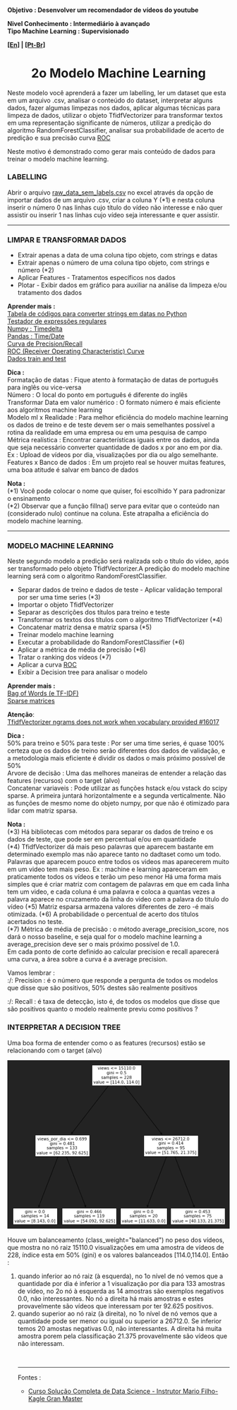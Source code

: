 <h4>Objetivo : Desenvolver um recomendador de vídeos do youtube
    <p>Nivel Conhecimento : Intermediário à avançado<br>
    Tipo Machine Learning : Supervisionado</p>
    <p><a href="blank_">[En]</a> | <a href="blank_">[Pt-Br]</a></p>
</h4>

<h1 align='center'>2o Modelo Machine Learning</h1>
<p>Neste modelo você aprenderá a fazer um labelling, ler um dataset que esta em um arquivo .csv, analisar o conteúdo do dataset, interpretar alguns dados, fazer algumas limpezas nos dados, aplicar algumas técnicas para limpeza de dados, utilizar o objeto TfidfVectorizer para transformar textos em uma representação significante de números, utilizar a predição do algoritmo RandomForestClassifier, analisar sua probabilidade de acerto de predição e sua precisão curva <a href="blank_">ROC</a>
</p>

<p>Neste motivo é demonstrado como gerar mais conteúdo de dados para treinar o modelo machine learning.</p>

<h3>LABELLING</h3>
<p>Abrir o arquivo <a href="blank_">raw_data_sem_labels.csv</a> no excel através da opção de importar dados de um arquivo .csv, criar a coluna Y (*1) e nesta coluna inserir o número 0 nas linhas cujo título do vídeo não interesse e não quer assistir ou inserir 1 nas linhas cujo vídeo seja interessante e quer assistir.</p>

<hr>
<h3>LIMPAR E TRANSFORMAR DADOS</h3>
    <ul>
        <li>Extrair apenas a data de uma coluna tipo objeto, com strings e datas</li>
		<li>Extrair apenas o número de uma coluna tipo objeto, com strings e número (*2)</li>
        <li>Aplicar Features - Tratamentos específicos nos dados</li>
        <li>Plotar - Exibir dados em gráfico para auxiliar na análise da limpeza e/ou tratamento dos dados</li>
    </ul>

<p><strong>Aprender mais :</strong><br>
<a href="https://strftime.org/">Tabela de códigos para converter strings em datas no Python</a><br>
<a href="http://gskinner.com/RegExr/">Testador de expressões regulares</a><br>
<a href="https://numpy.org/doc/stable/reference/arrays.datetime.html">Numpy : Timedelta</a><br> 
<a href="https://pandas.pydata.org/pandas-docs/stable/user_guide/timeseries.html">Pandas : Time/Date</a><br>
<a href="https://scikit-learn.org/stable/auto_examples/model_selection/plot_precision_recall.html#sphx-glr-auto-examples-model-selection-plot-precision-recall-py">Curva de Precision/Recall</a><br>
<a href="https://scikit-learn.org/stable/modules/model_evaluation.html#roc-metrics">ROC (Receiver Operating Characteristic) Curve</a><br>
<a href="">Dados train and test</a><br>
</p>

<p><strong>Dica :</strong><br>
Formatação de datas : Fique atento à formatação de datas de português para inglês ou vice-versa<br>
Número : O local do ponto em português é diferente do inglês<br>
Transformar Data em valor numérico : O formato número é mais eficiente aos algoritmos machine learning<br>
Modelo ml x Realidade : Para melhor eficiência do modelo machine learning os dados de treino e de teste devem ser o mais semelhantes possível a rotina da realidade em uma empresa ou em uma pesquisa de campo<br>
Métrica realística : Encontrar características iguais entre os dados, ainda que seja necessário converter quantidade de dados x por ano em por dia. Ex : Upload de vídeos por dia, visualizações por dia ou algo semelhante.<br>
Features x Banco de dados : Em um projeto real se houver muitas features, uma boa atitude é salvar em banco de dados
</p>

<p><strong>Nota :</strong><br>
(*1) Você pode colocar o nome que quiser, foi escolhido Y para padronizar o ensinamento<br>
(*2) Observar que a função fillna() serve para evitar que o conteúdo nan (considerado nulo) continue na coluna. Este atrapalha a eficiência do modelo machine learning.<br>
</p>

<hr>
<h3>MODELO MACHINE LEARNING</h3>
Neste segundo modelo a predição será realizada sob o título do vídeo, após ser transformado pelo objeto TfidfVectorizer.A predição do modelo machine learning será com o algoritmo RandomForestClassifier.
    <ul>
        <li>Separar dados de treino e dados de teste - Aplicar validação temporal por ser uma time series (*3)</li>
        <li>Importar o objeto TfidfVectorizer</li>
        <li>Separar as descrições dos títulos para treino e teste</li>
        <li>Transformar os textos dos títulos com o algoritmo TfidfVectorizer (*4)</li>
        <li>Concatenar matriz densa e matriz sparsa (*5)</li>
        <li>Treinar modelo machine learning </li>
        <li>Executar a probabilidade do RandomForestClassifier (*6)</li>
        <li>Aplicar a métrica de média de precisão (*6)</li>
        <li>Tratar o ranking dos vídeos (*7)</li>
        <li>Aplicar a curva <a href="blank_">ROC</a></li>
        <li>Exibir a Decision tree para analisar o modelo</a></li>
    </ul>

<p><strong>Aprender mais :</strong><br>
<a href="https://scikit-learn.org/stable/modules/feature_extraction.html#text-feature-extraction">Bag of Words (e TF-IDF)</a><br>
<a href="https://docs.scipy.org/doc/scipy/reference/sparse.html">Sparse matrices</a><br>
</p>

<p><strong>Atenção</strong>:<br>
<a href="https://github.com/scikit-learn/scikit-learn/issues/16017">TfidfVectorizer ngrams does not work when vocabulary provided #16017</a>
</p>

<p><strong>Dica :</strong><br>
50% para treino e 50% para teste : Por ser uma time series, é quase 100% certeza que os dados de treino serão diferentes dos dados de validação, e a metodologia mais eficiente é dividir os dados o mais próximo possível de 50%<br>
Arvore de decisão : Uma das melhores maneiras de entender a relação das features (recursos) com o target (alvo)<br>
Concatenar variaveis : Pode utilizar as funções hstack e/ou vstack do scipy sparse. A primeira juntará horizontalmente e a segunda verticalmente.
Não as funções de mesmo nome do objeto numpy, por que não é otimizado para lidar com matriz sparsa.
</p>

<p><strong>Nota :</strong><br>
(*3) Há bibliotecas com métodos para separar os dados de treino e os dados de teste, que pode ser em percentual e/ou em quantidade<br>
(*4) TfidfVectorizer dá mais peso palavras que aparecem bastante em determinado exemplo mas não aparece tanto no dadtaset como um todo. Palavras que aparecem pouco entre todos os videos mas aparecerem muito em um video tem mais peso. Ex : machine e learning apareceram em praticamente todos os vídeos e terão um peso menor
Há uma forma mais simples que é criar matriz com contagem de palavras em que em cada linha tem um video, e cada coluna é uma palavra e coloca a quantas vezes a palavra aparece no cruzamento da linha do video com a palavra do titulo do vídeo
(*5) Matriz esparsa armazena valores diferentes de zero -é mais otimizada.
(*6) A probabilidade o percentual de acerto dos títulos acertados no teste.<br>
(*7) Métrica de média de precisão : o método average_precision_score, nos dará o nosso baseline, e seja qual for o modelo machine learning a average_precision deve ser o mais próximo possível de 1.0.<br>
Em cada ponto de corte definido ao calcular precision e recall aparecerá uma curva, a área sobre a curva é a average precision.<br>

Vamos lembrar :<br>
:/: Precision : é o número que responde a pergunta de todos os modelos que disse que são positivos, 50% destes são realmente positivos<br>

:/: Recall : é taxa de detecção, isto é, de todos os modelos que disse que são positivos quanto o modelo realmente previu como positivos ?
</p>

<h3>INTERPRETAR A DECISION TREE</h3>
<p>Uma boa forma de entender como o as features (recursos) estão se relacionando com o target (alvo)</p>
<img src="img\decisiontree.png">
</p>
<p>
Houve um balanceamento (class_weight="balanced") no peso dos vídeos, que mostra no nó raiz 15110.0 visualizações em uma amostra de vídeos de 228, índice esta em 50% (gini) e os valores balanceados [114.0,114.0]. Então :<br>
<ol>
    <li>quando inferior ao nó raiz (à esquerda), no 1o nível de nó vemos que a quantidade por dia é inferior a 1 visualização por dia para 133 amostras de vídeo, no 2o nó à esquerda as 14 amostras são exemplos negativos 0.0, não interessantes. No nó a direita há mais amostras e estes provavelmente são vídeos que interessam por ter 92.625 positivos.
    </li>
    <li>quando superior ao nó raiz (à direita), no 1o nível de nó vemos que a quantidade pode ser menor ou igual ou superior a 26712.0. Se inferior temos 20 amostas negativas 0.0, não interessantes. A direita há muita amostra porem pela classificação 21.375 provavelmente são vídeos que não interessam.</li>
</p>

<br>
<hr>
<p>Fontes :
    <ul>
        <li><a href="https://curso.mariofilho.com/">Curso Solução Completa de Data Science - Instrutor Mario Filho-Kagle Gran Master</a></li>
    </ul>
</p>

<!--
<p>labelling</p>
<p>Active learning</p>
feather-format 0.4.1
pip install feather-format
https://pypi.org/project/feather-format/
<p> - = - + + : > < { [ * & % $ # @ ! } ]</p>-->
